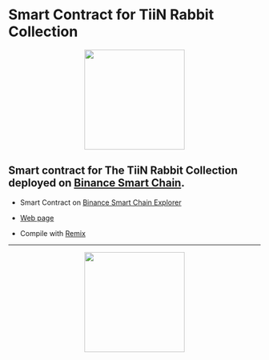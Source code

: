 # Smart Contract for TiiN Rabbit Collection
<p align="center">
  <img height="200" src="https://github.com/nft-creators/tiin-rabbits-contract/raw/main/docs/img/simpleLogo.png">
</p>

## Smart contract for The TiiN Rabbit Collection deployed on [Binance Smart Chain](https://bscscan.com).

 - Smart Contract on [Binance Smart Chain Explorer](https://bscscan.com/address/0x81213f7aaA7983C8E38e5499B10Ce5997C4ba582) 

 - [Web page](https://nft.tiin.io) 

 - Compile with [Remix](https://remix.ethereum.org)

---

<p align="center">
  <img height="200" src="https://github.com/nft-creators/tiin-rabbits-contract/raw/main/docs/img/loop256.gif">
</p>